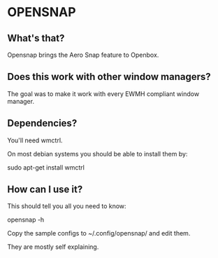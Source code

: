 OPENSNAP
==========

What's that?
------------
Opensnap brings the Aero Snap feature to Openbox.


Does this work with other window managers?
------------------------------------------
The goal was to make it work with every EWMH compliant window manager.


Dependencies?
-------------
You'll need wmctrl.

On most debian systems you should be able to install them by:

sudo apt-get install wmctrl


How can I use it?
-------------------
This should tell you all you need to know:

opensnap -h

Copy the sample configs to ~/.config/opensnap/ and edit them.

They are mostly self explaining.
